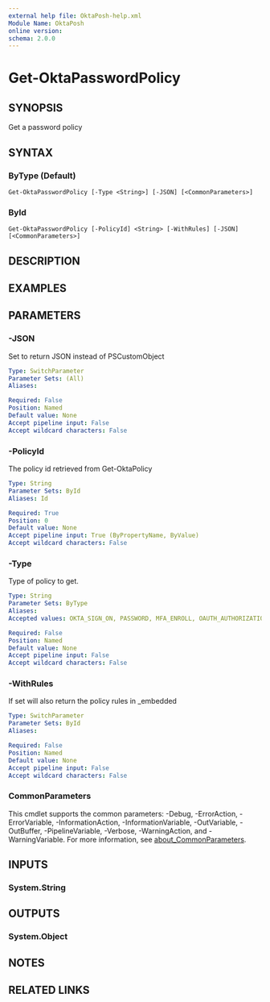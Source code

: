 ```yaml
---
external help file: OktaPosh-help.xml
Module Name: OktaPosh
online version:
schema: 2.0.0
---
```


# Get-OktaPasswordPolicy

## SYNOPSIS
Get a password policy

## SYNTAX

### ByType (Default)
```
Get-OktaPasswordPolicy [-Type <String>] [-JSON] [<CommonParameters>]
```

### ById
```
Get-OktaPasswordPolicy [-PolicyId] <String> [-WithRules] [-JSON] [<CommonParameters>]
```

## DESCRIPTION

## EXAMPLES

## PARAMETERS

### -JSON
Set to return JSON instead of PSCustomObject

```yaml
Type: SwitchParameter
Parameter Sets: (All)
Aliases:

Required: False
Position: Named
Default value: None
Accept pipeline input: False
Accept wildcard characters: False
```

### -PolicyId
The policy id retrieved from Get-OktaPolicy

```yaml
Type: String
Parameter Sets: ById
Aliases: Id

Required: True
Position: 0
Default value: None
Accept pipeline input: True (ByPropertyName, ByValue)
Accept wildcard characters: False
```

### -Type
Type of policy to get.

```yaml
Type: String
Parameter Sets: ByType
Aliases:
Accepted values: OKTA_SIGN_ON, PASSWORD, MFA_ENROLL, OAUTH_AUTHORIZATION_POLICY, IDP_DISCOVERY, USER_LIFECYCLE

Required: False
Position: Named
Default value: None
Accept pipeline input: False
Accept wildcard characters: False
```

### -WithRules
If set will also return the policy rules in _embedded

```yaml
Type: SwitchParameter
Parameter Sets: ById
Aliases:

Required: False
Position: Named
Default value: None
Accept pipeline input: False
Accept wildcard characters: False
```

### CommonParameters
This cmdlet supports the common parameters: -Debug, -ErrorAction, -ErrorVariable, -InformationAction, -InformationVariable, -OutVariable, -OutBuffer, -PipelineVariable, -Verbose, -WarningAction, and -WarningVariable. For more information, see [about_CommonParameters](http://go.microsoft.com/fwlink/?LinkID=113216).

## INPUTS

### System.String

## OUTPUTS

### System.Object
## NOTES

## RELATED LINKS
